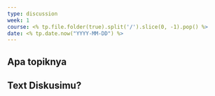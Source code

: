 ```yaml
---
type: discussion
week: 1
course: <% tp.file.folder(true).split('/').slice(0, -1).pop() %>
date: <% tp.date.now("YYYY-MM-DD") %>
---
```


## Apa topiknya



## Text Diskusimu?
